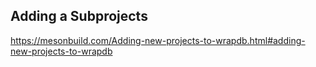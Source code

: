 ## Adding a Subprojects

https://mesonbuild.com/Adding-new-projects-to-wrapdb.html#adding-new-projects-to-wrapdb
